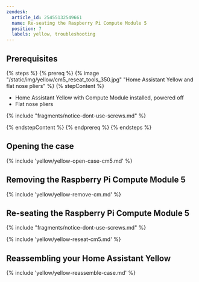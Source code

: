 ```yaml
---
zendesk:
  article_id: 25455132549661
  name: Re-seating the Raspberry Pi Compute Module 5
  position: 7
  labels: yellow, troubleshooting
---
```



## Prerequisites

{% steps %}
{% prereq %}
{% image "/static/img/yellow/cm5_reseat_tools_350.jpg" "Home Assistant Yellow and flat nose pliers" %}
{% stepContent %}

- Home Assistant Yellow with Compute Module installed, powered off
- Flat nose pliers

{% include "fragments/notice-dont-use-screws.md" %}

{% endstepContent %}
{% endprereq %}
{% endsteps %}


## Opening the case

{% include 'yellow/yellow-open-case-cm5.md' %}

## Removing the Raspberry Pi Compute Module 5

{% include 'yellow/yellow-remove-cm.md' %}

## Re-seating the Raspberry Pi Compute Module 5

{% include "fragments/notice-dont-use-screws.md" %}

{% include 'yellow/yellow-reseat-cm5.md' %}

## Reassembling your Home Assistant Yellow

{% include 'yellow/yellow-reassemble-case.md' %}